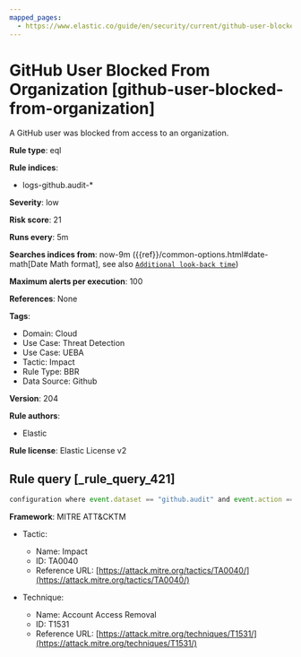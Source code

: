 ```yaml
---
mapped_pages:
  - https://www.elastic.co/guide/en/security/current/github-user-blocked-from-organization.html
---
```


# GitHub User Blocked From Organization [github-user-blocked-from-organization]

A GitHub user was blocked from access to an organization.

**Rule type**: eql

**Rule indices**:

* logs-github.audit-*

**Severity**: low

**Risk score**: 21

**Runs every**: 5m

**Searches indices from**: now-9m ({{ref}}/common-options.html#date-math[Date Math format], see also [`Additional look-back time`](docs-content://solutions/security/detect-and-alert/create-detection-rule.md#rule-schedule))

**Maximum alerts per execution**: 100

**References**: None

**Tags**:

* Domain: Cloud
* Use Case: Threat Detection
* Use Case: UEBA
* Tactic: Impact
* Rule Type: BBR
* Data Source: Github

**Version**: 204

**Rule authors**:

* Elastic

**Rule license**: Elastic License v2

## Rule query [_rule_query_421]

```js
configuration where event.dataset == "github.audit" and event.action == "org.block_user"
```

**Framework**: MITRE ATT&CKTM

* Tactic:

    * Name: Impact
    * ID: TA0040
    * Reference URL: [https://attack.mitre.org/tactics/TA0040/](https://attack.mitre.org/tactics/TA0040/)

* Technique:

    * Name: Account Access Removal
    * ID: T1531
    * Reference URL: [https://attack.mitre.org/techniques/T1531/](https://attack.mitre.org/techniques/T1531/)



